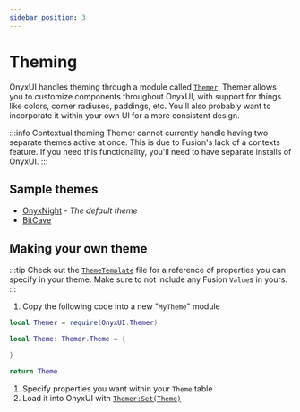 ```yaml
---
sidebar_position: 3
---
```


# Theming

OnyxUI handles theming through a module called [`Themer`](/api/Themer). Themer allows you to customize components throughout OnyxUI, with support for things like colors, corner radiuses, paddings, etc. You'll also probably want to incorporate it within your own UI for a more consistent design.

:::info Contextual theming
Themer cannot currently handle having two separate themes active at once. This is due to Fusion's lack of a contexts feature. If you need this functionality, you'll need to have separate installs of OnyxUI.
:::

## Sample themes

- [OnyxNight](https://github.com/ImAvafe/OnyxUI/blob/main/src/Themer/OnyxNight.lua) - *The default theme*
- [BitCave](https://github.com/ImAvafe/OnyxUI/blob/main/src/Themer/BitCave.lua)

## Making your own theme

:::tip
Check out the [`ThemeTemplate`](https://github.com/ImAvafe/OnyxUI/blob/main/src/Themer/ThemeTemplate.lua) file for a reference of properties you can specify in your theme. Make sure to not include any Fusion `Value`s in yours.
:::

1. Copy the following code into a new "`MyTheme`" module
  ```lua
  local Themer = require(OnyxUI.Themer)

  local Theme: Themer.Theme = {

  }

  return Theme
  ```
1. Specify properties you want within your `Theme` table
2. Load it into OnyxUI with [`Themer:Set(Theme)`](/api/Themer#Set)